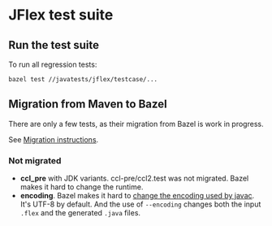 # JFlex test suite

## Run the test suite

To run all regression tests:

    bazel test //javatests/jflex/testcase/...
    
## Migration from Maven to Bazel

There are only a few tests, as their migration from Bazel is work in progress.

See [Migration instructions](https://github.com/jflex-de/jflex/wiki/Migration-to-Bazel#migrate-a-golden-test).

### Not migrated

- **ccl_pre** with JDK variants.
  ccl-pre/ccl2.test was not migrated.
  Bazel makes it hard to change the runtime.
- **encoding**.
  Bazel makes it hard to
  [change the encoding used by javac](https://stackoverflow.com/a/43472003/94363).
  It's UTF-8 by default.
  And the use of `--encoding` changes both the input `.flex` and the generated `.java`
  files.
